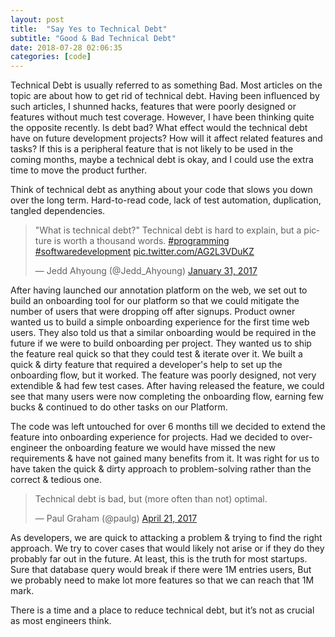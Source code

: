 ```yaml
---
layout: post
title:  "Say Yes to Technical Debt"
subtitle: "Good & Bad Technical Debt"
date: 2018-07-28 02:06:35
categories: [code]
---
```



Technical Debt is usually referred to as something Bad. Most articles on the topic are about how to get rid of technical debt. Having been influenced by such articles, I shunned hacks, features that were poorly designed or features without much test coverage. However, I have been thinking quite the opposite recently. Is debt bad? What effect would the technical debt have on future development projects? How will it affect related features and tasks? If this is a peripheral feature that is not likely to be used in the coming months, maybe a technical debt is okay, and I could use the extra time to move the product further.

Think of technical debt as anything about your code that slows you down over the long term. Hard-to-read code, lack of test automation, duplication, tangled dependencies.

<blockquote class="twitter-tweet" data-lang="en"><p lang="en" dir="ltr">&quot;What is technical debt?&quot; Technical debt is hard to explain, but a picture is worth a thousand words. <a href="https://twitter.com/hashtag/programming?src=hash&amp;ref_src=twsrc%5Etfw">#programming</a> <a href="https://twitter.com/hashtag/softwaredevelopment?src=hash&amp;ref_src=twsrc%5Etfw">#softwaredevelopment</a> <a href="https://t.co/AG2L3VDuKZ">pic.twitter.com/AG2L3VDuKZ</a></p>&mdash; Jedd Ahyoung (@Jedd_Ahyoung) <a href="https://twitter.com/Jedd_Ahyoung/status/826551935822077952?ref_src=twsrc%5Etfw">January 31, 2017</a></blockquote>
<script async src="https://platform.twitter.com/widgets.js" charset="utf-8"></script>

After having launched our annotation platform on the web, we set out to build an onboarding tool for our platform so that we could mitigate the number of users that were dropping off after signups. Product owner wanted us to build a simple onboarding experience for the first time web users. They also told us that a similar onboarding would be required in the future if we were to build onboarding per project. They wanted us to ship the feature real quick so that they could test & iterate over it. We built a quick & dirty feature that required a developer's help to set up the onboarding flow, but it worked. The feature was poorly designed,  not very extendible & had few test cases. After having released the feature, we could see that many users were now completing the onboarding flow, earning few bucks & continued to do other tasks on our Platform.

The code was left untouched for over 6 months till we decided to extend the feature into onboarding experience for projects. Had we decided to over-engineer the onboarding feature we would have missed the new requirements & have not gained many benefits from it. It was right for us to have taken the quick & dirty approach to problem-solving rather than the correct & tedious one.


<blockquote class="twitter-tweet" data-lang="en"><p lang="en" dir="ltr">Technical debt is bad, but (more often than not) optimal.</p>&mdash; Paul Graham (@paulg) <a href="https://twitter.com/paulg/status/855342574063800320?ref_src=twsrc%5Etfw">April 21, 2017</a></blockquote>

As developers, we are quick to attacking a problem & trying to find the right approach. We try to cover cases that would likely not arise or if they do they probably far out in the future. At least, this is the truth for most startups. Sure that database query would break if there were 1M entries users, But we probably need to make lot more features so that we can reach that 1M mark.

There is a time and a place to reduce technical debt, but it’s not as crucial as most engineers think.